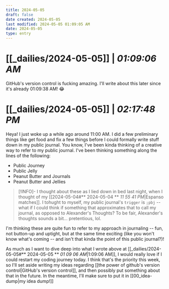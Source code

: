 ```yaml
---
title: 2024-05-05
draft: false
date created: 2024-05-05
last modified: 2024-05-05 01:09:05 AM
date: 2024-05-05
type: entry
---
```


# **[[_dailies/2024-05-05]]** | *01:09:06 AM*

GitHub's version control is fucking amazing. I'll write about this later since it's already 01:09:38 AM! 😂

# **[[_dailies/2024-05-05]]** | *02:17:48 PM*

Heya! I just woke up a while ago around 11:00 AM. I did a few preliminary things like get food and fix a few things before I could formally write stuff down in my public journal. You know, I've been kinda thinking of a creative way to refer to my public journal. I've been thinking something along the lines of the following:

- Public Journey
- Public Jelly
- Peanut Butter and Journals
- Peanut Butter and Jellies

>[!INFO]-
>I thought about these as I lied down in bed last night, when I thought of my [[2024-05-04#** 2024-05-04 ** *11 55 41 PM*|Espanso matches]]. I tohught to myself, my public journal's `trigger` is `;pbj` -- what if I could think if something that approximates that to call my journal, as opposed to Alexander's Thoughts? To be fair, Alexander's thoughts sounds a bit... pretentious, lol.

I'm thinking these are quite fun to refer to my approach in journaling -- fun, not button-up and uptight, but at the same time exciting (like you won't know what's coming -- and isn't that kinda the point of this public journal?)!

As much as I want to dive deep into what I wrote above at [[_dailies/2024-05-05#** 2024-05-05 ** *01 09 06 AM*|1:09:06 AM]], I would really love if I could restart my coding journey today. I think that's the priority this week, so I'll set aside writing my ideas regarding [[the power of github's version control|GitHub's version control]], and then possibly put something about that in the future. In the meantime, I'll make sure to put it in [[00_idea-dump|my idea dump!]]